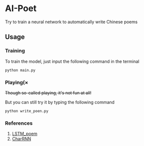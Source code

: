 # AI-Poet

Try to train a neural network to automatically write Chinese poems

## Usage

### Training

To train the model, just input the following command in the terminal

```shell script
python main.py
```

### Playing(×

~~Though so-called playing, it's not fun at all!~~

But you can still try it by typing the following command

```shell script
python write_poen.py
```

### References

1. [LSTM_poem](https://github.com/braveryCHR/LSTM_poem)
2. [CharRNN](https://github.com/chenyuntc/pytorch-book/tree/master/chapter9-神经网络写诗(CharRNN))
